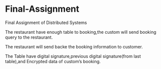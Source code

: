 # Final-Assignment
Final Assignment of  Distributed Systems

The restaurant have enough table to booking,the custom will send booking query to the restaurant.

The restaurant will send backe the booking information to customer.

The Table have digital signature,previous digital signature(from last table),and Encrypted data of custom’s booking.
